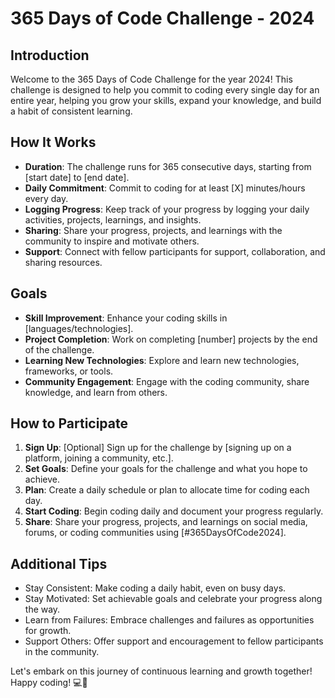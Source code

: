 # 365 Days of Code Challenge - 2024

## Introduction
Welcome to the 365 Days of Code Challenge for the year 2024! This challenge is designed to help you commit to coding every single day for an entire year, helping you grow your skills, expand your knowledge, and build a habit of consistent learning.

## How It Works
- **Duration**: The challenge runs for 365 consecutive days, starting from [start date] to [end date].
- **Daily Commitment**: Commit to coding for at least [X] minutes/hours every day.
- **Logging Progress**: Keep track of your progress by logging your daily activities, projects, learnings, and insights.
- **Sharing**: Share your progress, projects, and learnings with the community to inspire and motivate others.
- **Support**: Connect with fellow participants for support, collaboration, and sharing resources.

## Goals
- **Skill Improvement**: Enhance your coding skills in [languages/technologies].
- **Project Completion**: Work on completing [number] projects by the end of the challenge.
- **Learning New Technologies**: Explore and learn new technologies, frameworks, or tools.
- **Community Engagement**: Engage with the coding community, share knowledge, and learn from others.

## How to Participate
1. **Sign Up**: [Optional] Sign up for the challenge by [signing up on a platform, joining a community, etc.].
2. **Set Goals**: Define your goals for the challenge and what you hope to achieve.
3. **Plan**: Create a daily schedule or plan to allocate time for coding each day.
4. **Start Coding**: Begin coding daily and document your progress regularly.
5. **Share**: Share your progress, projects, and learnings on social media, forums, or coding communities using [#365DaysOfCode2024].

## Additional Tips
- Stay Consistent: Make coding a daily habit, even on busy days.
- Stay Motivated: Set achievable goals and celebrate your progress along the way.
- Learn from Failures: Embrace challenges and failures as opportunities for growth.
- Support Others: Offer support and encouragement to fellow participants in the community.

Let's embark on this journey of continuous learning and growth together! Happy coding! 💻🚀
